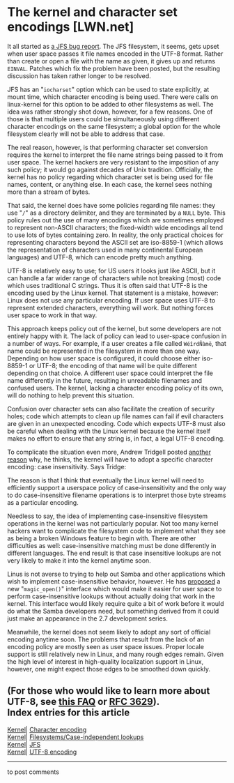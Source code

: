 # The kernel and character set encodings [LWN.net]

It all started as [a JFS bug report](/Articles/71477/). The JFS filesystem, it seems, gets upset when user space passes it file names encoded in the UTF-8 format. Rather than create or open a file with the name as given, it gives up and returns `EINVAL`. Patches which fix the problem have been posted, but the resulting discussion has taken rather longer to be resolved. 

JFS has an "`iocharset`" option which can be used to state explicitly, at mount time, which character encoding is being used. There were calls on linux-kernel for this option to be added to other filesystems as well. The idea was rather strongly shot down, however, for a few reasons. One of those is that multiple users could be simultaneously using different character encodings on the same filesystem; a global option for the whole filesystem clearly will not be able to address that case. 

The real reason, however, is that performing character set conversion requires the kernel to interpret the file name strings being passed to it from user space. The kernel hackers are very resistant to the imposition of any such policy; it would go against decades of Unix tradition. Officially, the kernel has no policy regarding which character set is being used for file names, content, or anything else. In each case, the kernel sees nothing more than a stream of bytes. 

That said, the kernel does have some policies regarding file names: they use "`/`" as a directory delimiter, and they are terminated by a `NULL` byte. This policy rules out the use of many encodings which are sometimes employed to represent non-ASCII characters; the fixed-width wide encodings all tend to use lots of bytes containing zero. In reality, the only practical choices for representing characters beyond the ASCII set are iso-8859-1 (which allows the representation of characters used in many continental European languages) and UTF-8, which can encode pretty much anything. 

UTF-8 is relatively easy to use; for US users it looks just like ASCII, but it can handle a far wider range of characters while not breaking (most) code which uses traditional C strings. Thus it is often said that UTF-8 is the encoding used by the Linux kernel. That statement is a mistake, however: Linux does not use any particular encoding. If user space uses UTF-8 to represent extended characters, everything will work. But nothing forces user space to work in that way. 

This approach keeps policy out of the kernel, but some developers are not entirely happy with it. The lack of policy can lead to user-space confusion in a number of ways. For example, if a user creates a file called `WéîrdÑàmë`, that name could be represented in the filesystem in more than one way. Depending on how user space is configured, it could choose either iso-8859-1 or UTF-8; the encoding of that name will be quite different depending on that choice. A different user space could interpret the file name differently in the future, resulting in unreadable filenames and confused users. The kernel, lacking a character encoding policy of its own, will do nothing to help prevent this situation. 

Confusion over character sets can also facilitate the creation of security holes; code which attempts to clean up file names can fail if evil characters are given in an unexpected encoding. Code which expects UTF-8 must also be careful when dealing with the Linux kernel because the kernel itself makes no effort to ensure that any string is, in fact, a legal UTF-8 encoding. 

To complicate the situation even more, Andrew Tridgell posted [another reason](/Articles/71487/) why, he thinks, the kernel will have to adopt a specific character encoding: case insensitivity. Says Tridge: 

The reason is that I think that eventually the Linux kernel will need to efficiently support a userspace policy of case-insensitivity and the only way to do case-insensitive filename operations is to interpret those byte streams as a particular encoding. 

Needless to say, the idea of implementing case-insensitive filesystem operations in the kernel was not particularly popular. Not too many kernel hackers want to complicate the filesystem code to implement what they see as being a broken Windows feature to begin with. There are other difficulties as well: case-insensitive matching must be done differently in different languages. The end result is that case insensitive lookups are not very likely to make it into the kernel anytime soon. 

Linus is not averse to trying to help out Samba and other applications which wish to implement case-insensitive behavior, however. He has [proposed](/Articles/71496/) a new "`magic_open()`" interface which would make it easier for user space to perform case-insensitive lookups without actually doing that work in the kernel. This interface would likely require quite a bit of work before it would do what the Samba developers need, but something derived from it could just make an appearance in the 2.7 development series. 

Meanwhile, the kernel does not seem likely to adopt any sort of official encoding anytime soon. The problems that result from the lack of an encoding policy are mostly seen as user space issues. Proper locale support is still relatively new in Linux, and many rough edges remain. Given the high level of interest in high-quality localization support in Linux, however, one might expect those edges to be smoothed down quickly. 

(For those who would like to learn more about UTF-8, see [this FAQ](http://www.cl.cam.ac.uk/~mgk25/unicode.html) or [RFC 3629](http://www.ietf.org/rfc/rfc3629.txt)).  
Index entries for this article  
---  
[Kernel](/Kernel/Index)| [Character encoding](/Kernel/Index#Character_encoding)  
[Kernel](/Kernel/Index)| [Filesystems/Case-independent lookups](/Kernel/Index#Filesystems-Case-independent_lookups)  
[Kernel](/Kernel/Index)| [JFS](/Kernel/Index#JFS)  
[Kernel](/Kernel/Index)| [UTF-8 encoding](/Kernel/Index#UTF-8_encoding)  
  


* * *

to post comments 
